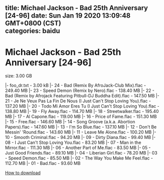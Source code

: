 
title: Michael Jackson - Bad 25th Anniversary [24-96]
date: Sun Jan 19 2020 13:09:48 GMT+0800 (CST)    
categories: baidu
---

# Michael Jackson - Bad 25th Anniversary [24-96]
size: 3.00 GB
 
 
|- foo_dr.txt - 3.00 kB
|- 24 - Bad (Remix By AfroJack-Club Mix).flac - 249.40 MB
|- 23 - Speed Demon (Remix by Nero).flac - 138.40 MB
|- 22 - Bad (Remix by Afrojack Featuring Pitbull-DJ Buddha Edit).flac - 147.50 MB
|- 21 - Je Ne Veux Pas La Fin De Nous (I Just Can't Stop Loving You).flac - 137.20 MB
|- 20 - Todo Mi Amor Eres Tu (I Just Can't Stop Loving You).flac - 138.80 MB
|- 19 - Fly Away.flac - 114.70 MB
|- 18 - Streetwalker.flac - 195.40 MB
|- 17 - Al Capone.flac - 119.00 MB
|- 16 - Price of Fame.flac - 151.30 MB
|- 15 - Free.flac - 146.60 MB
|- 14 - Song Groove (a.k.a. Abortion Papers).flac - 147.60 MB
|- 13 - I'm So Blue.flac - 137.10 MB
|- 12 - Don't Be Messin' 'Round.flac - 143.60 MB
|- 11 - Leave Me Alone.flac - 100.20 MB
|- 10 - Smooth Criminal.flac - 94.20 MB
|- 09 - Dirty Diana.flac - 99.40 MB
|- 08 - I Just Can't Stop Loving You.flac - 83.20 MB
|- 07 - Man in the Mirror.flac - 111.30 MB
|- 06 - Another Part of Me.flac - 83.50 MB
|- 05 - Just Good Friends.flac - 89.10 MB
|- 04 - Liberian Girl.flac - 78.20 MB
|- 03 - Speed Demon.flac - 85.50 MB
|- 02 - The Way You Make Me Feel.flac - 112.70 MB
|- 01 - Bad.flac - 93.60 MB

[How to download](https://bpcam.bemobtrk.com/go/2ceec3aa-1ca2-46d6-b9ff-aaa5c184517c?jno=145)